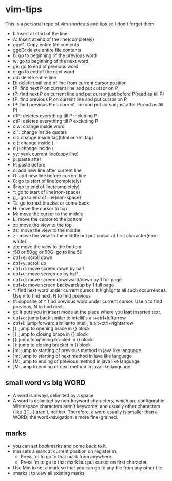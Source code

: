 # vim-tips
This is a personal repo of vim shortcuts and tips so I don't forget them

* I: Insert at start of the line
* A: Insert at end of the line(completely)
* ggyG: Copy entire file contents
* ggdG: delete entire file contents
* b: go to beginning of the previous word
* w: go to beginning of the next word
* ge: go to end of previous word
* e: go to end of the next word
* dd: delete entire line
* D: delete until end of line from current cursor position
* fP: find next P on current line and put cursor on P
* tP: find next P on current line and put cursor just before P(read as till P)
* fP: find previous P on current line and put cursor on P
* tP: find previous P on current line and put cursor just after P(read as till P)
* dfP: deletes everything till P including P
* dtP: deletes everything till P excluding P
* ciw: change inside word
* ci": change inside quotes
* cit: change inside tag(html or xml tag)
* ci(: change inside (
* ci{: change inside {
* yy: yank current line(copy line)
* p: paste after
* P: paste before
* o: add new line after current line
* O: add new line before current line
* 0: go to start of line(completely)
* $: go to end of line(completely)
* ^: go to start of line(non-space)
* g_: go to end of line(non-space)
* %: go to next bracket or come back 
* H: move the cursor to top
* M: move the cursor to the middle
* L: move the cursor to the bottom
* zt: move the view to the top
* zz: move the view to the middle
* z.: move the view to the middle but put cursor at first character(non-white)
* zb: move the view to the bottom
* :50 or 50gg or 50G: go to line 50
* ctrl+e: scroll down
* ctrl+y: scroll up
* ctrl+d: move screen down by half
* ctrl+u: move screen up by half
* ctrl+d: move screen downward/down by 1 full page
* ctrl+b: move screen backward/up by 1 full page
* *: find next word under current cursor. it highlights all such occurrences. Use n to find next, N to find previous
* #: opposite of *. find previous word under current cursor. Use n to find previous, N to find next.
* gi: It puts you in insert mode at the place where you **last** inserted text.
* ctrl+o: jump back similar to intellij's alt+ctrl+leftarrow
* ctrl+i: jump forward similar to intellij's alt+ctrl+rightarrow
* [{: jump to opening brace in {} block
* ]}: jump to closing brace in {} block
* [(: jump to opening bracket in () block
* ]): jump to closing bracket in () block
* [m: jump to starting of previous method in java like language
* ]m: jump to starting of next method in java like language
* [M: jump to ending of previous method in java like language
* ]M: jump to ending of next method in java like language


small word vs big WORD
-----------------------
* A word is always delimited by a space
* A word is delimited by non-keyword characters, which are configurable. Whitespace characters aren't keywords, and usually other characters (like ()[],-) aren't, neither. 
  Therefore, a word usually is smaller than a WORD; the word-navigation is more fine-grained.

marks
-----
* you can set bookmarks and come back to it.
* mm sets a mark at current position on register m. 
    - Press `m to go to that mark from anywhere.
    - Press 'm to go to that mark but put cursor on first character.
* Use Mm to set a mark so that you can go to any file from any other file.
* :marks : to view all existing marks

